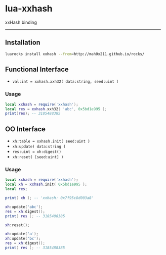 lua-xxhash
=========

xxHash binding

---

## Installation

```sh
luarocks install xxhash --from=http://mah0x211.github.io/rocks/
```

## Functional Interface

- `val:int = xxhash.xxh32( data:string, seed:uint )`

### Usage

```lua
local xxhash = require('xxhash');
local res = xxhash.xxh32( 'abc', 0x5bd1e995 );
print(res); -- 3185488385
```

## OO Interface

- `xh:table = xxhash.init( seed:uint )`
- `xh:update( data:string )`
- `res:uint = xh:digest()`
- `xh:reset( [seed:uint] )`

### Usage

```lua
local xxhash = require('xxhash');
local xh = xxhash.init( 0x5bd1e995 );
local res;

print( xh ); -- 'xxhash: 0x7f95c8d003a8'

xh:update('abc');
res = xh:digest();
print( res ); -- 3185488385

xh:reset();

xh:update('a');
xh:update('bc');
res = xh:digest();
print( res ); -- 3185488385
```

